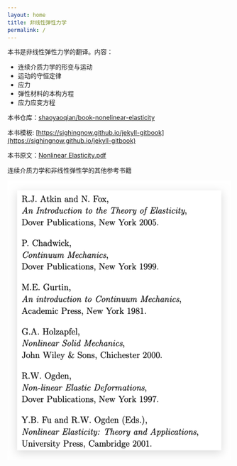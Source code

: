 ```yaml
---
layout: home
title: 非线性弹性力学
permalink: /
---
```


本书是非线性弹性力学的翻译。内容：
- 连续介质力学的形变与运动
- 运动的守恒定律
- 应力
- 弹性材料的本构方程
- 应力应变方程

本书仓库：[shaoyaoqian/book-nonelinear-elasticity](https://github.com/shaoyaoqian/book-nonelinear-elasticity)

本书模板: [https://sighingnow.github.io/jekyll-gitbook](https://sighingnow.github.io/jekyll-gitbook)

本书原文：[Nonlinear Elasticity.pdf](https://github.com/shaoyaoqian/book-nonelinear-elasticity/raw/master/resources/Nonlinear%20Elasticity.pdf)


连续介质力学和非线性弹性学的其他参考书籍

![image-20221010201636539](https://raw.githubusercontent.com/mapengfei-nwpu/personal_pictures/main/typora_picgo/202210102016686.png)
